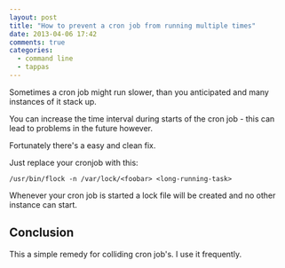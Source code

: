 ```yaml
---
layout: post
title: "How to prevent a cron job from running multiple times"
date: 2013-04-06 17:42
comments: true
categories:
  - command line
  - tappas
---
```


Sometimes a cron job might run slower, than you anticipated and many instances of it stack up.

You can increase the time interval during starts of the cron job - this can lead to problems in the future however.

Fortunately there's a easy and clean fix.

Just replace your cronjob with this:
    
    /usr/bin/flock -n /var/lock/<foobar> <long-running-task>
    
Whenever your cron job is started a lock file will be created and no other instance can start.

## Conclusion

This a simple remedy for colliding cron job's. I use it frequently.